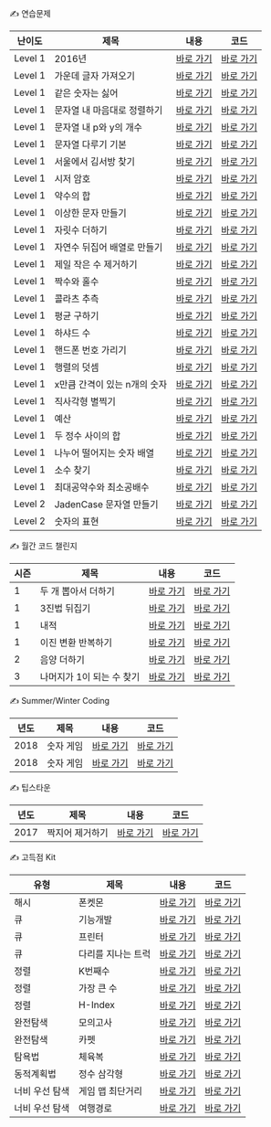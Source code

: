 ✍️ 연습문제

|난이도|제목|내용|코드|
|---|---|---|---|
|Level 1|2016년|[바로 가기](src/edu/programmers/practice/all/level1/p12901/description.md)|[바로 가기](src/edu/programmers/practice/all/level1/p12901/Main.java)|
|Level 1|가운데 글자 가져오기|[바로 가기](src/edu/programmers/practice/all/level1/p12903/description.md)|[바로 가기](src/edu/programmers/practice/all/level1/p12903/Main.java)|
|Level 1|같은 숫자는 싫어|[바로 가기](src/edu/programmers/practice/all/level1/p12906/description.md)|[바로 가기](src/edu/programmers/practice/all/level1/p12906/Main.java)|
|Level 1|문자열 내 마음대로 정렬하기|[바로 가기](src/edu/programmers/practice/all/level1/p12915/description.md)|[바로 가기](src/edu/programmers/practice/all/level1/p12915/Main.java)|
|Level 1|문자열 내 p와 y의 개수|[바로 가기](src/edu/programmers/practice/all/level1/p12916/description.md)|[바로 가기](src/edu/programmers/practice/all/level1/p12916/Main.java)|
|Level 1|문자열 다루기 기본|[바로 가기](src/edu/programmers/practice/all/level1/p12918/description.md)|[바로 가기](src/edu/programmers/practice/all/level1/p12918/Main.java)|
|Level 1|서울에서 김서방 찾기|[바로 가기](src/edu/programmers/practice/all/level1/p12919/description.md)|[바로 가기](src/edu/programmers/practice/all/level1/p12919/Main.java)|
|Level 1|시저 암호|[바로 가기](src/edu/programmers/practice/all/level1/p12926/description.md)|[바로 가기](src/edu/programmers/practice/all/level1/p12926/Main.java)|
|Level 1|약수의 합|[바로 가기](src/edu/programmers/practice/all/level1/p12928/description.md)|[바로 가기](src/edu/programmers/practice/all/level1/p12928/Main.java)|
|Level 1|이상한 문자 만들기|[바로 가기](src/edu/programmers/practice/all/level1/p12930/description.md)|[바로 가기](src/edu/programmers/practice/all/level1/p12930/Main.java)|
|Level 1|자릿수 더하기|[바로 가기](src/edu/programmers/practice/all/level1/p12931/description.md)|[바로 가기](src/edu/programmers/practice/all/level1/p12931/Main.java)|
|Level 1|자연수 뒤집어 배열로 만들기|[바로 가기](src/edu/programmers/practice/all/level1/p12932/description.md)|[바로 가기](src/edu/programmers/practice/all/level1/p12932/Main.java)|
|Level 1|제일 작은 수 제거하기|[바로 가기](src/edu/programmers/practice/all/level1/p12935/description.md)|[바로 가기](src/edu/programmers/practice/all/level1/p12935/Main.java)|
|Level 1|짝수와 홀수|[바로 가기](src/edu/programmers/practice/all/level1/p12937/description.md)|[바로 가기](src/edu/programmers/practice/all/level1/p12937/Main.java)|
|Level 1|콜라츠 추측|[바로 가기](src/edu/programmers/practice/all/level1/p12943/description.md)|[바로 가기](src/edu/programmers/practice/all/level1/p12943/Main.java)|
|Level 1|평균 구하기|[바로 가기](src/edu/programmers/practice/all/level1/p12944/description.md)|[바로 가기](src/edu/programmers/practice/all/level1/p12944/Main.java)|
|Level 1|하샤드 수|[바로 가기](src/edu/programmers/practice/all/level1/p12947/description.md)|[바로 가기](src/edu/programmers/practice/all/level1/p12947/Main.java)|
|Level 1|핸드폰 번호 가리기|[바로 가기](src/edu/programmers/practice/all/level1/p12948/description.md)|[바로 가기](src/edu/programmers/practice/all/level1/p12948/Main.java)|
|Level 1|행렬의 덧셈|[바로 가기](src/edu/programmers/practice/all/level1/p12950/description.md)|[바로 가기](src/edu/programmers/practice/all/level1/p12950/Main.java)|
|Level 1|x만큼 간격이 있는 n개의 숫자|[바로 가기](src/edu/programmers/practice/all/level1/p12954/description.md)|[바로 가기](src/edu/programmers/practice/all/level1/p12954/Main.java)|
|Level 1|직사각형 별찍기|[바로 가기](src/edu/programmers/practice/all/level1/p12969/description.md)|[바로 가기](src/edu/programmers/practice/all/level1/p12969/Main.java)|
|Level 1|예산|[바로 가기](src/edu/programmers/practice/all/level1/p12982/description.md)|[바로 가기](src/edu/programmers/practice/all/level1/p12982/Main.java)|
|Level 1|두 정수 사이의 합|[바로 가기](src/edu/programmers/practice/all/level1/p12912/description.md)|[바로 가기](src/edu/programmers/practice/all/level1/p12912/Main.java)|
|Level 1|나누어 떨어지는 숫자 배열|[바로 가기](src/edu/programmers/practice/all/level1/p12910/description.md)|[바로 가기](src/edu/programmers/practice/all/level1/p12910/Main.java)|
|Level 1|소수 찾기 |[바로 가기](src/edu/programmers/practice/all/level1/p12921/description.md)|[바로 가기](src/edu/programmers/practice/all/level1/p12921/Main.java)|
|Level 1|최대공약수와 최소공배수|[바로 가기](src/edu/programmers/practice/all/level1/p12940/description.md)|[바로 가기](src/edu/programmers/practice/all/level1/p12940/Main.java)|
|Level 2|JadenCase 문자열 만들기|[바로 가기](src/edu/programmers/practice/all/level2/p12951/description.md)|[바로 가기](src/edu/programmers/practice/all/level2/p12951/Main.java)|
|Level 2|숫자의 표현|[바로 가기](src/edu/programmers/practice/all/level2/p12924/description.md)|[바로 가기](src/edu/programmers/practice/all/level2/p12924/Main.java)|

✍️ 월간 코드 챌린지

|시즌|제목|내용|코드|
|---|---|---|---|
|1|두 개 뽑아서 더하기|[바로 가기](src/edu/programmers/practice/monthly/code/p68644/description.md)|[바로 가기](src/edu/programmers/practice/monthly/code/p68644/Main.java)|
|1|3진법 뒤집기|[바로 가기](src/edu/programmers/practice/monthly/code/p68935/description.md)|[바로 가기](src/edu/programmers/practice/monthly/code/p68935/Main.java)|
|1|내적|[바로 가기](src/edu/programmers/practice/monthly/code/p70128/description.md)|[바로 가기](src/edu/programmers/practice/monthly/code/p70128/Main.java)|
|1|이진 변환 반복하기|[바로 가기](src/edu/programmers/practice/monthly/code/p70129/description.md)|[바로 가기](src/edu/programmers/practice/monthly/code/p70129/Main.java)|
|2|음양 더하기|[바로 가기](src/edu/programmers/practice/monthly/code/p76501/description.md)|[바로 가기](src/edu/programmers/practice/monthly/code/p76501/Main.java)|
|3|나머지가 1이 되는 수 찾기|[바로 가기](src/edu/programmers/practice/monthly/code/p87389/description.md)|[바로 가기](src/edu/programmers/practice/monthly/code/p87389/Main.java)|

✍️ Summer/Winter Coding

|년도|제목|내용|코드|
|---|---|---|---|
|2018|숫자 게임|[바로 가기](src/edu/programmers/practice/intern/coding/p12987/description.md)|[바로 가기](src/edu/programmers/practice/intern/coding/p12987/Main.java)|
|2018|숫자 게임|[바로 가기](src/edu/programmers/practice/intern/coding/p49993/description.md)|[바로 가기](src/edu/programmers/practice/intern/coding/p49993/Main.java)|

✍️ 팁스타운

|년도|제목|내용|코드|
|---|---|---|---|
|2017|짝지어 제거하기|[바로 가기](src/edu/programmers/practice/tips/town/p12973/description.md)|[바로 가기](src/edu/programmers/practice/tips/town/p12973/Main.java)|

✍️ 고득점 Kit

|유형|제목|내용|코드|
|---|---|---|---|
|해시|폰켓몬|[바로 가기](src/edu/programmers/practice/kit/hash/p1845/description.md)|[바로 가기](src/edu/programmers/practice/kit/hash/p1845/Main.java)|
|큐|기능개발|[바로 가기](src/edu/programmers/practice/kit/queue/p42586/description.md)|[바로 가기](src/edu/programmers/practice/kit/queue/p42586/Main.java)|
|큐|프린터|[바로 가기](src/edu/programmers/practice/kit/queue/p42587/description.md)|[바로 가기](src/edu/programmers/practice/kit/queue/p42587/Main.java)|
|큐|다리를 지나는 트럭|[바로 가기](src/edu/programmers/practice/kit/queue/p42583/description.md)|[바로 가기](src/edu/programmers/practice/kit/queue/p42583/Main.java)|
|정렬|K번째수|[바로 가기](src/edu/programmers/practice/kit/sort/p42748/description.md)|[바로 가기](src/edu/programmers/practice/kit/sort/p42748/Main.java)|
|정렬|가장 큰 수|[바로 가기](src/edu/programmers/practice/kit/sort/p42746/description.md)|[바로 가기](src/edu/programmers/practice/kit/sort/p42746/Main.java)|
|정렬|H-Index|[바로 가기](src/edu/programmers/practice/kit/sort/p42747/description.md)|[바로 가기](src/edu/programmers/practice/kit/sort/p42747/Main.java)|
|완전탐색|모의고사|[바로 가기](src/edu/programmers/practice/kit/bf/p42840/description.md)|[바로 가기](src/edu/programmers/practice/kit/bf/p42840/Main.java)|
|완전탐색|카펫|[바로 가기](src/edu/programmers/practice/kit/bf/p42842/description.md)|[바로 가기](src/edu/programmers/practice/kit/bf/p42842/Main.java)|
|탐욕법|체육복|[바로 가기](src/edu/programmers/practice/kit/greedy/p42862/description.md)|[바로 가기](src/edu/programmers/practice/kit/greedy/p42862/Main.java)|
|동적계획법|정수 삼각형|[바로 가기](src/edu/programmers/practice/kit/dp/p43105/description.md)|[바로 가기](src/edu/programmers/practice/kit/dp/p43105/Main.java)|
|너비 우선 탐색|게임 맵 최단거리|[바로 가기](src/edu/programmers/practice/kit/bfs/p1844/description.md)|[바로 가기](src/edu/programmers/practice/kit/bfs/p1844/Main.java)|
|너비 우선 탐색|여행경로|[바로 가기](src/edu/programmers/practice/kit/bfs/p43164/description.md)|[바로 가기](src/edu/programmers/practice/kit/bfs/p43164/Main.java)|
